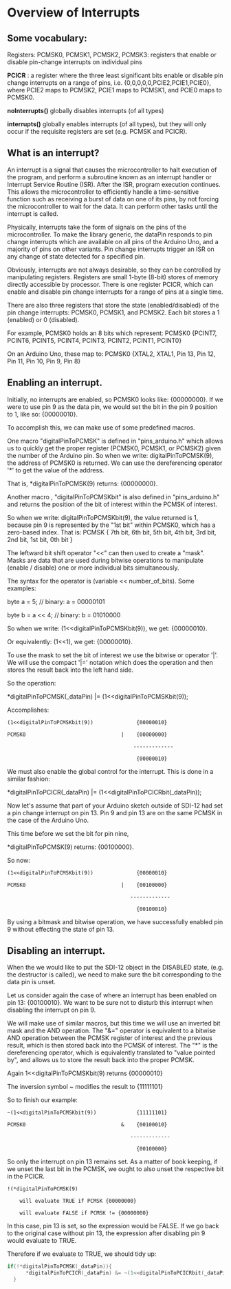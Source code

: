 # Overview of Interrupts

## Some vocabulary:
Registers: PCMSK0, PCMSK1, PCMSK2, PCMSK3: registers that enable or disable pin-change interrupts on individual pins

**PCICR** : a register where the three least significant bits enable or disable pin change interrupts on a range of pins, i.e. {0,0,0,0,0,PCIE2,PCIE1,PCIE0}, where PCIE2 maps to PCMSK2, PCIE1 maps to PCMSK1, and PCIE0 maps to PCMSK0.

**noInterrupts()** globally disables interrupts (of all types)

**interrupts()** globally enables interrupts (of all types), but they will only occur if the requisite registers are set (e.g. PCMSK and PCICR).

## What is an interrupt?
An interrupt is a signal that causes the microcontroller to halt execution of the program, and perform a subroutine known as an interrupt handler or Interrupt Service Routine (ISR). After the ISR, program execution continues. This allows the microcontroller to efficiently handle a time-sensitive function such as receiving a burst of data on one of its pins, by not forcing the microcontroller to wait for the data. It can perform other tasks until the interrupt is called.

Physically, interrupts take the form of signals on the pins of the microcontroller. To make the library generic, the dataPin responds to pin change interrupts which are available on all pins of the Arduino Uno, and a majority of pins on other variants. Pin change interrupts trigger an ISR on any change of state detected for a specified pin.

Obviously, interrupts are not always desirable, so they can be controlled by manipulating registers. Registers are small 1-byte (8-bit) stores of memory directly accessible by processor. There is one register PCICR, which can enable and disable pin change interrupts for a range of pins at a single time.

There are also three registers that store the state (enabled/disabled) of the
pin change interrupts: PCMSK0, PCMSK1, and PCMSK2. Each bit stores a 1
(enabled) or 0 (disabled).

For example, PCMSK0 holds an 8 bits which represent:
    PCMSK0 {PCINT7, PCINT6, PCINT5, PCINT4, PCINT3, PCINT2, PCINT1, PCINT0}

On an Arduino Uno, these map to:
    PCMSK0 {XTAL2, XTAL1, Pin 13, Pin 12, Pin 11, Pin 10, Pin 9, Pin 8}

## Enabling an interrupt.

Initially, no interrupts are enabled, so PCMSK0 looks like: {00000000}. If we were to use pin 9 as the data pin, we would set the bit in the pin 9 position to 1, like so: {00000010}.

To accomplish this, we can make use of some predefined macros.

One macro "digitalPinToPCMSK" is defined in "pins_arduino.h" which allows us to quickly get the proper register (PCMSK0, PCMSK1, or PCMSK2) given the number of the Arduino pin. So when we write: digitalPinToPCMSK(9), the address of PCMSK0 is returned. We can use the dereferencing operator '\*' to get the value of the address.

That is, \*digitalPinToPCMSK(9) returns: {00000000}.

Another macro , "digitalPinToPCMSKbit" is also defined in "pins_arduino.h" and returns the position of the bit of interest within the PCMSK of interest.

So when we write: digitalPinToPCMSKbit(9), the value returned is 1, because pin 9 is represented by the "1st bit" within PCMSK0, which has a zero-based index. That is: PCMSK { 7th bit, 6th bit, 5th bit, 4th bit, 3rd bit, 2nd bit, 1st bit, 0th bit }

The leftward bit shift operator "<<" can then used to create a "mask". Masks are data that are used during bitwise operations to manipulate (enable / disable)   one or more individual bits simultaneously.

The syntax for the operator is (variable << number_of_bits).
Some examples:

byte a = 5;       // binary: a =  00000101

byte b = a << 4;  // binary: b =  01010000

So when we write: (1<<digitalPinToPCMSKbit(9)), we get: {00000010}.

Or equivalently:  (1<<1), we get: {00000010}.

To use the mask to set the bit of interest we use the bitwise or operator '|'. We will use the compact '|=' notation which does the operation and then stores the result back into the left hand side.


So the operation:

\*digitalPinToPCMSK(\_dataPin) |= (1<<digitalPinToPCMSKbit(9));

Accomplishes:

    (1<<digitalPinToPCMSKbit(9))              {00000010}

    PCMSK0                               |    {00000000}

                                             -------------

                                              {00000010}


We must also enable the global control for the interrupt. This is done in a similar fashion:

\*digitalPinToPCICR(\_dataPin) |= (1<<digitalPinToPCICRbit(\_dataPin));


Now let's assume that part of your Arduino sketch outside of SDI-12 had set a pin change interrupt on pin 13. Pin 9 and pin 13 are on the same PCMSK in the case of the Arduino Uno.

This time before we set the bit for pin nine,

\*digitalPinToPCMSK(9) returns: {00100000}.

So now:

    (1<<digitalPinToPCMSKbit(9))              {00000010}

    PCMSK0                               |    {00100000}

                                            -------------

                                              {00100010}


By using a bitmask and bitwise operation, we have successfully enabled pin 9 without effecting the state of pin 13.


## Disabling an interrupt.

When the we would like to put the SDI-12 object in the DISABLED state, (e.g. the destructor is called), we need to make sure the bit corresponding to the data pin is unset.

Let us consider again the case of where an interrupt has been enabled on pin 13: {00100010}. We want to be sure not to disturb this interrupt when disabling the interrupt on pin 9.

We will make use of similar macros, but this time we will use an inverted bit mask and the AND operation. The "&=" operator is equivalent to a bitwise AND operation between the PCMSK register of interest and the previous result, which is then stored back into the PCMSK of interest. The "\*" is the dereferencing operator, which is equivalently translated to "value pointed by", and allows us to store the result back into the proper PCMSK.

Again 1<<digitalPinToPCMSKbit(9) returns {00000010}

The inversion symbol ~ modifies the result to {11111101}

So to finish our example:

    ~(1<<digitalPinToPCMSKbit(9))             {11111101}

    PCMSK0                               &    {00100010}

                                            -------------

                                              {00100000}


So only the interrupt on pin 13 remains set. As a matter of book keeping, if we unset the last bit in the PCMSK, we ought to also unset the respective bit in the PCICR.

    !(*digitalPinToPCMSK(9)

        will evaluate TRUE if PCMSK {00000000}

        will evaluate FALSE if PCMSK != {00000000}

In this case, pin 13 is set, so the expression would be FALSE. If we go back to the original case without pin 13, the expression after disabling pin 9 would evaluate to TRUE.

Therefore if we evaluate to TRUE, we should tidy up:
```cpp
if(!*digitalPinToPCMSK(_dataPin)){
      *digitalPinToPCICR(_dataPin) &= ~(1<<digitalPinToPCICRbit(_dataPin));
  }
```
